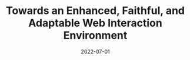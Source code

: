 ---
title: "Towards an Enhanced, Faithful, and Adaptable Web Interaction Environment"
date: 2022-07-01
draft: false
post_type: publication
authors: [jy1682, hc22, karthikn]
venue: NeurIPS 2022 - Language & Reinforcement Learning Workshop
tags: []

code: https://github.com/princeton-nlp/attribute-tagging
link: https://openreview.net/pdf?id=y-F1kab2Its
---